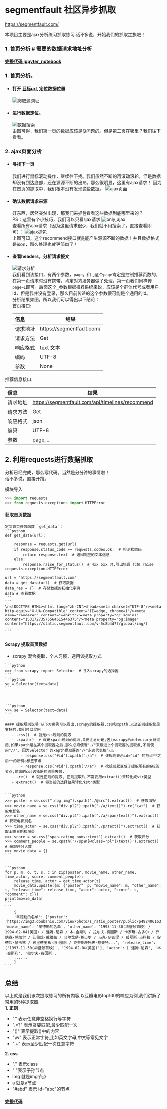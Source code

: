 
# segmentfault 社区异步抓取
https://segmentfault.com/

本项目主要是ajax分析练习抓取练习.话不多说，开始我们的抓取之旅吧！
### 1. [首页分析](#1-首页分析)  # 需要的数据请求地址分析

#### [完整代码 jupyter_notebook](./example.ipynb)

### 1. 首页分析。
   - #### 打开 [目标url](https://segmentfault.com/), 定位数据位置
      ![爬取源网址](./images/s_index.png)  
   - #### 进行数据定位。  
      ![数据搜索](./images/1_s.png)  
      由图可得，我们第一页的数据应该是没问题的。但是第二页在哪里？我们往下看看。
### 2. ajax页面分析
   - #### 寻找下一页
      我们进行鼠标滚动操作，继续往下找。我们虽然不断的再滚动滚轮，但是数据却没有到达底部，还在源源不断的出来。那么很明显，这里有ajax请求！
      因为在首页的抓取中，我们根本没有发现这些数据。
      ![ajax页面](./images/ajax.gif)  
   - #### 确认数据请求来源
        好东西，居然突然出现，那我们来抓包看看这些数据到底哪里来的？  
        PS：这里有个小技巧，我们可以只看ajax请求
        ![only_ajax](./images/skill.png)  
        查看所有ajax请求（因为这里请求很少，我们就不用搜索了，直接查看即可）：
        ![ajax抓包](./images/ajax_data.png)  
      上图可知，这个recommend接口就是能产生源源不断的数据！并且数据格式是json，那么处理也就更简单了！ 
   - #### 查看headers，分析请求报文
      ![请求分析](./images/request_ana.png)  
      我们看到该接口，有两个参数，`page`，和`_`,这个`page`肯定是控制推荐页数的，在第一页请求时没有携带，肯定对方服务器做了处理，第一页我们同样传`page=1`即可。后面这个`_`参数根据推荐系统来说，应该是个群体代号或者用户id，但是我并没有登录，那么目前传递的这个参数很可能是个通用的id。  
      分析结果如图，所以我们可以得出以下结论：  
        首页接口:

        | 信息     | 结果                                  |
        | :------- | -------------------------------------|
        | 请求地址 | <https://segmentfault.com/> |
        | 请求方法 | Get                                   |
        | 响应格式 | text 文本                             |
        | 编码     | UTF-8                                |
        | 参数     |None                        |


   推荐信息接口:  

   | 信息     | 结果                                  |
   | :------- | -------------------------------------|
   | 请求地址 | <https://segmentfault.com/api/timelines/recommend> |
   | 请求方法 | Get                                   |
   | 响应格式 | json                            |
   | 编码     | UTF-8                                |
   | 参数     |page, _                        |

## 2. 利用requests进行数据抓取
分析已经完成，那么写代码。当然是分分钟的事情啦！  
话不多说，直接开撸。


模块导入
```python
>>> import requests
>>> from requests.exceptions import HTTPError
```
#### 获取首页数据
    定义首页获取函数 `get_data`：
    ```python
    def get_data(url):
    
        response = requests.get(url)
        if response.status_code == requests.codes.ok:  # 检测状态码
            return response.text  # 返回响应的文本信息
        else:
            response.raise_for_status()  # 4xx 5xx 时,引出错误 代替 raise requests.exception.HTTPError
    
    url = "https://segmentfault.com"
    data = get_data(url)  # 获取数据
    data_res = {}  # 存储数据的初始化字典
    data # 查看数据
    ```
    ```
    \n<!DOCTYPE HTML><html lang="zh-CN"><head><meta charset="UTF-8"/><meta http-equiv="X-UA-Compatible" content="IE=edge, chrome=1"/><meta name="renderer" content="webkit"/><meta property="qc:admins" content="15317273575564615446375"/><meta property="og:image" content="https://static.segmentfault.com/v-5c8b4d77/global/img/t
    ......
    ```

####  Scrapy 提取首页数据 
   - scrapy 混合提取，个人习惯，选用该提取方式
    
    ```python
    >>> from scrapy import Selector  # 导入scrapy的选择器
    ```
    ```python
    se = Selector(text=data)
    ```
    
    
    
    ```python
    >>> se = Selector(text=data)
    ```
    
    #### 提取规则说明 从下方案例可以看出,scrapy的提取器,css和xpath,以及正则提取都是支持的,我们可以混用  
       - .css()  # 就是css规则的提取
       - .xpath()  # 就是xpath规则的提取,需要注意的是,因为scrapy的Selector支持混用,如果xpath是在某个提取器之后,那么必须使用"./"来跟进上个提取器的提取点,不能使用"//", 因为Selector 的xapth提取器的"//"永远代表根节点
           - response.css("#id").xpath("./a")  # 该规则表示id="id" 的节点**之后**的所有a标签节点
           - response.css("#id").xpath("//a")  # 改规则就变成了提取所有的a标签节点,前面的css选择器的结果失效.
       - .re()  # 就是正则的提取, 正则提取后,不需要用extract()来转化成str类型
       - extract()  # 将当前的选择结果转化成str类型  
    
    
    ```python
    >>> poster = se.css(".nbg img").xpath("./@src").extract()  # 获取海报
    >>> movie_name = se.css("div.pl2").xpath("./a/text()").re("\w+")  # 获取电影名
    >>> other_name = se.css("div.pl2").xpath("./a/span/text()").extract()  # 获取电影别名
    >>> time_actor = se.css("div.pl2").xpath("./p/text()").extract()  # 获取上映日期和演员
    >>> score = se.css("span.rating_nums::text").extract()  # 获取评分
    >>> comment_people = se.xpath('//span[@class="pl"]/text()').extract()  # 获取评分人数
    >>> movie_data = {}
    ```
    
    
    ```python
    for p, m, o, t, s, c in zip(poster, movie_name, other_name, time_actor, score, comment_people):
        release_time, actor = get_time_actor(t)
        movie_data.update({m: {"poster": p, "movie_name": m, "other_name": t, "release_time": release_time, "actor": actor, "score": s, "comment": c}})
    print(movie_data)
    ```
    ```
        {
        '辛德勒的名单': {'poster': 'https://img3.doubanio.com/view/photo/s_ratio_poster/public/p492406163.jpg', 'movie_name': '辛德勒的名单', 'other_name': '1993-11-30(华盛顿首映) / 1994-02-04(美国) / 连姆·尼森 / 本·金斯利 / 拉尔夫·费因斯 / 卡罗琳·古多尔 / 乔纳森·萨加尔 / 艾伯丝·戴维兹 / 马尔戈萨·格贝尔 / 马克·伊瓦涅 / 碧翠斯·马科拉 / 安德烈·瑟韦林 / 弗里德里希·冯·图恩 / 克齐斯茨托夫·拉夫特...', 'release_time': ['1993-11-30(华盛顿首映)', '1994-02-04(美国)'], 'actor': ['连姆·尼森', '本·金斯利', '拉尔夫·费因斯',
        ......
        }
    ```

## 总结
以上就是我们该次提取练习的所有内容,以豆瓣电影top100的响应为例,我们讲解了常用的5种提取器.  
**1. 正则**  
   - "." 表示任意非空格换行等字符
   - ".*?"  表示贪婪匹配,最少匹配一次
   - "()"  表示提取()中的内容
   -  "\\w" 表示正常字符,比如英文字母,中文等常见文字
   - ".+"  表示至少匹配一次任意字符  

**2. css**  
- "." 表示class 
- " "表示子孙节点  
- img 就是img节点  
- a 就是a节点
- "#abd" 表示 id="abc"的节点


#### [完整代码](./douban_spider.ipynb)
